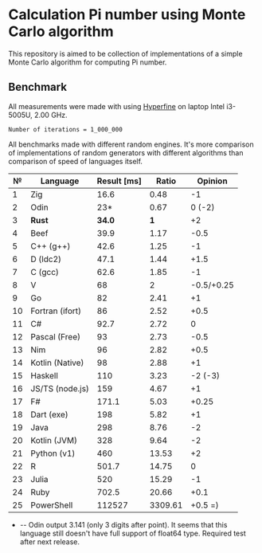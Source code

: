 # Calculation Pi number using Monte Carlo algorithm

This repository is aimed to be collection of implementations of a simple Monte Carlo algorithm for computing Pi number.

## Benchmark

All measurements were made with using [Hyperfine](https://github.com/sharkdp/hyperfine) on laptop Intel i3-5005U, 2.00 GHz.

`Number of iterations = 1_000_000`

All benchmarks made with different random engines. It's more comparison of implementations of random generators with different algorithms than comparison of speed of languages itself.

| №   | Language        | Result [ms] | Ratio   | Opinion    |
| --- | --------------- | ----------- | ------- | ---------- |
| 1   | Zig             | 16.6        | 0.48    | -1         |
| 2   | Odin            | 23\*        | 0.67    | 0 (-2)     |
| 3   | **Rust**        | **34.0**    | **1**   | +2         |
| 4   | Beef            | 39.9        | 1.17    | -0.5       |
| 5   | C++ (g++)       | 42.6        | 1.25    | -1         |
| 6   | D (ldc2)        | 47.1        | 1.44    | +1.5       |
| 7   | C (gcc)         | 62.6        | 1.85    | -1         |
| 8   | V               | 68          | 2       | -0.5/+0.25 |
| 9   | Go              | 82          | 2.41    | +1         |
| 10  | Fortran (ifort) | 86          | 2.52    | +0.5       |
| 11  | C#              | 92.7        | 2.72    | 0          |
| 12  | Pascal (Free)   | 93          | 2.73    | -0.5       |
| 13  | Nim             | 96          | 2.82    | +0.5       |
| 14  | Kotlin (Native) | 98          | 2.88    | +1         |
| 15  | Haskell         | 110         | 3.23    | -2 (-3)    |
| 16  | JS/TS (node.js) | 159         | 4.67    | +1         |
| 17  | F#              | 171.1       | 5.03    | +0.25      |
| 18  | Dart (exe)      | 198         | 5.82    | +1         |
| 19  | Java            | 298         | 8.76    | -2         |
| 20  | Kotlin (JVM)    | 328         | 9.64    | -2         |
| 21  | Python (v1)     | 460         | 13.53   | +2         |
| 22  | R               | 501.7       | 14.75   | 0          |
| 23  | Julia           | 520         | 15.29   | -1         |
| 24  | Ruby            | 702.5       | 20.66   | +0.1       |
| 25  | PowerShell      | 112527      | 3309.61 | +0.5 =)    |

- -- Odin output 3.141 (only 3 digits after point). It seems that this language still doesn't have full support of float64 type. Required test after next release.
